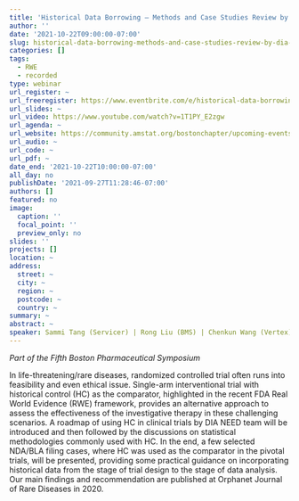```yaml
---
title: 'Historical Data Borrowing – Methods and Case Studies Review by DIA NEED '
author: ''
date: '2021-10-22T09:00:00-07:00'
slug: historical-data-borrowing-methods-and-case-studies-review-by-dia-need
categories: []
tags:   
  - RWE
  - recorded
type: webinar
url_register: ~
url_freeregister: https://www.eventbrite.com/e/historical-data-borrowing-methods-and-case-studies-review-by-dia-need-tickets-161825597719
url_slides: ~
url_video: https://www.youtube.com/watch?v=1T1PY_E2zgw
url_agenda: ~
url_website: https://community.amstat.org/bostonchapter/upcoming-events/fifth-annual-boston-pharmaceutical-symposium2
url_audio: ~
url_code: ~
url_pdf: ~
date_end: '2021-10-22T10:00:00-07:00'
all_day: no
publishDate: '2021-09-27T11:28:46-07:00'
authors: []
featured: no
image:
  caption: ''
  focal_point: ''
  preview_only: no
slides: ''
projects: []
location: ~
address:
  street: ~
  city: ~
  region: ~
  postcode: ~
  country: ~
summary: ~
abstract: ~
speaker: Sammi Tang (Servicer) | Rong Liu (BMS) | Chenkun Wang (Vertex)
---
```

*Part of the Fifth Boston Pharmaceutical Symposium*
<!--more-->
In life-threatening/rare diseases, randomized controlled trial often runs into feasibility and even ethical issue. Single-arm interventional trial with historical control (HC) as the comparator, highlighted in the recent FDA Real World Evidence (RWE) framework, provides an alternative approach to assess the effectiveness of the investigative therapy in these challenging scenarios. A roadmap of using HC in clinical trials by DIA NEED team will be introduced and then followed by the discussions on statistical methodologies commonly used with HC. In the end, a few selected NDA/BLA filing cases, where HC was used as the comparator in the pivotal trials, will be presented, providing some practical guidance on incorporating historical data from the stage of trial design to the stage of data analysis. Our main findings and recommendation are published at Orphanet Journal of Rare Diseases in 2020.